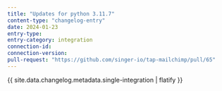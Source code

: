 ```yaml
---
title: "Updates for python 3.11.7"
content-type: "changelog-entry"
date: 2024-01-23
entry-type: 
entry-category: integration
connection-id: 
connection-version: 
pull-request: "https://github.com/singer-io/tap-mailchimp/pull/65"
---
```

{{ site.data.changelog.metadata.single-integration | flatify }}